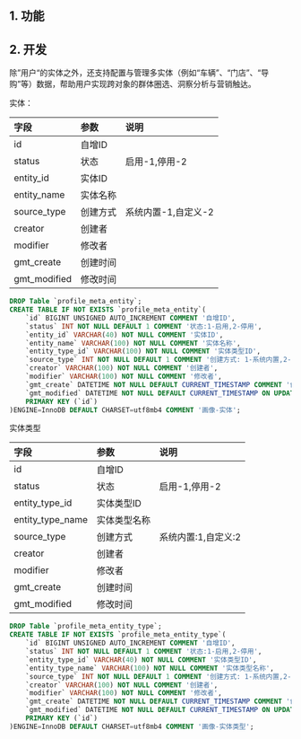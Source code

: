 
## 1. 功能

## 2. 开发

除”用户“的实体之外，还支持配置与管理多实体（例如“车辆”、“门店”、“导购”等）数据，帮助用户实现跨对象的群体圈选、洞察分析与营销触达。

实体：

| 字段 | 参数 | 说明 |
| :------------- | :------------- | :------------- |
| id | 自增ID  |  |
| status | 状态  | 启用-1,停用-2 |
| entity_id | 实体ID  |  |
| entity_name | 实体名称  |  |
| source_type | 创建方式  | 系统内置-1,自定义-2 |
| creator | 创建者  |  |
| modifier | 修改者  |  |
| gmt_create | 创建时间  |  |
| gmt_modified | 修改时间  |  |

```sql
DROP Table `profile_meta_entity`;
CREATE TABLE IF NOT EXISTS `profile_meta_entity`(
    `id` BIGINT UNSIGNED AUTO_INCREMENT COMMENT '自增ID',
    `status` INT NOT NULL DEFAULT 1 COMMENT '状态:1-启用,2-停用',
    `entity_id` VARCHAR(40) NOT NULL COMMENT '实体ID',
    `entity_name` VARCHAR(100) NOT NULL COMMENT '实体名称',
    `entity_type_id` VARCHAR(100) NOT NULL COMMENT '实体类型ID',
    `source_type` INT NOT NULL DEFAULT 1 COMMENT '创建方式: 1-系统内置,2-自定义',
    `creator` VARCHAR(100) NOT NULL COMMENT '创建者',
    `modifier` VARCHAR(100) NOT NULL COMMENT '修改者',
    `gmt_create` DATETIME NOT NULL DEFAULT CURRENT_TIMESTAMP COMMENT '创建时间',
    `gmt_modified` DATETIME NOT NULL DEFAULT CURRENT_TIMESTAMP ON UPDATE CURRENT_TIMESTAMP COMMENT '修改时间',
    PRIMARY KEY (`id`)
)ENGINE=InnoDB DEFAULT CHARSET=utf8mb4 COMMENT '画像-实体';
```

实体类型

| 字段 | 参数 | 说明 |
| :------------- | :------------- | :------------- |
| id | 自增ID  |  |
| status | 状态  | 启用-1,停用-2 |
| entity_type_id | 实体类型ID  |  |
| entity_type_name | 实体类型名称  |  |
| source_type | 创建方式  | 系统内置:1,自定义:2 |
| creator | 创建者  |  |
| modifier | 修改者  |  |
| gmt_create | 创建时间  |  |
| gmt_modified | 修改时间  |  |

```sql
DROP Table `profile_meta_entity_type`;
CREATE TABLE IF NOT EXISTS `profile_meta_entity_type`(
    `id` BIGINT UNSIGNED AUTO_INCREMENT COMMENT '自增ID',
    `status` INT NOT NULL DEFAULT 1 COMMENT '状态:1-启用,2-停用',
    `entity_type_id` VARCHAR(40) NOT NULL COMMENT '实体类型ID',
    `entity_type_name` VARCHAR(100) NOT NULL COMMENT '实体类型名称',
    `source_type` INT NOT NULL DEFAULT 1 COMMENT '创建方式: 1-系统内置,2-自定义',
    `creator` VARCHAR(100) NOT NULL COMMENT '创建者',
    `modifier` VARCHAR(100) NOT NULL COMMENT '修改者',
    `gmt_create` DATETIME NOT NULL DEFAULT CURRENT_TIMESTAMP COMMENT '创建时间',
    `gmt_modified` DATETIME NOT NULL DEFAULT CURRENT_TIMESTAMP ON UPDATE CURRENT_TIMESTAMP COMMENT '修改时间',
    PRIMARY KEY (`id`)
)ENGINE=InnoDB DEFAULT CHARSET=utf8mb4 COMMENT '画像-实体类型';
```
